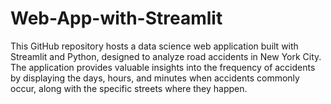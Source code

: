 # Web-App-with-Streamlit
This GitHub repository hosts a data science web application built with Streamlit and Python, designed to analyze road accidents in New York City. The application provides valuable insights into the frequency of accidents by displaying the days, hours, and minutes when accidents commonly occur, along with the specific streets where they happen.
